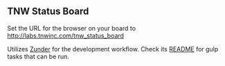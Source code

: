 ## TNW Status Board

Set the URL for the browser on your board to http://labs.tnwinc.com/tnw_status_board

Utilizes [Zunder](https://github.com/chrisbreiding/zunder) for the development workflow. Check its [README](https://github.com/chrisbreiding/zunder) for gulp tasks that can be run.
